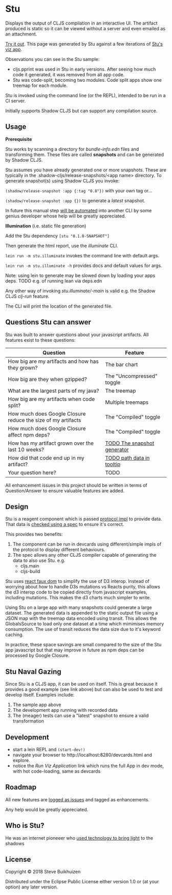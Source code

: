 # Stu

Displays the output of CLJS compilation in an interactive UI.
The artifact produced is static so it can be viewed without a server and even emailed as an attachment.

[Try it out](http://htmlpreview.github.io/?https://github.com/stevebuik/Stu/blob/master/resources/public/stu-builds.html).
This page was generated by Stu against a few iterations of [Stu's viz app](https://github.com/stevebuik/Stu/blob/master/src/cljs/viz/app.cljs).

Observations you can see in the Stu sample:

* cljs.pprint was used in Stu in early versions. After seeing how much code it generated, it was removed from all app code.
* Stu was code-split, becoming two modules. Code split apps show one treemap for each module.

Stu is invoked using the command line (or the REPL), intended to be run in a CI server.

Initially supports Shadow CLJS but can support any compilation source.

## Usage

**Prerequisite**

Stu works by scanning a directory for *bundle-info.edn* files and transforming them.
These files are called **snapshots** and can be generated by Shadow CLJS.

Stu assumes you have already generated one or more snapshots. These are typically in the .shadow-cljs/release-snapshots/&lt;app name&gt; directory.
To generate snapshot(s) using Shadow CLJS you invoke:

`(shadow/release-snapshot :app {:tag "0.8"})` with your own tag or...

`(shadow/release-snapshot :app {})` to generate a *latest* snapshot.

In future this manual step [will be automated](https://github.com/stevebuik/Stu/issues/2) into another CLI by some genius developer whose help will be greatly appreciated.

**Illumination** (i.e. static file generation)

Add the Stu dependency `[stu "0.1.0-SNAPSHOT"]`

Then generate the html report, use the *illuminate* CLI.

`lein run -m stu.illuminate` invokes the command line with default args.

`lein run -m stu.illuminate -h` provides docs and default values for args.

Note: using lein to generate may be slowed down by loading your apps deps.
TODO e.g. of running lean via deps.edn

Any other way of invoking *stu.illuminate/-main* is valid e.g. the Shadow CLJS *clj-run* feature.

The CLI will print the location of the generated file.

## Questions Stu can answer

Stu was built to answer questions about your javascript artifacts. All features exist to these questions:

| Question | Feature |
|----------|---------|
|How big are my artifacts and how has they grown?| The bar chart |
|How big are they when gzipped?| The "Uncompressed" toggle|
|What are the largest parts of my java? | The treemap|
|How big are my artifacts when code split?| Multiple treemaps|
|How much does Google Closure reduce the size of my artifacts| The "Compiled" toggle|
|How much does Google Closure affect npm deps?| The "Compiled" toggle|
|How has my artifact grown over the last 10 weeks?| [TODO The snapshot generator](https://github.com/stevebuik/Stu/issues/2)|
|How did that code end up in my artifact?| [TODO path data in tooltip](https://github.com/stevebuik/Stu/issues/4)|
|Your question here?| TODO |

All enhancement issues in this project should be written in terms of Question/Answer to ensure valuable features are added.

## Design

Stu is a reagent component which is passed [protocol impl](https://github.com/stevebuik/Stu/blob/master/src/cljs/stu/app.cljs#L11) to provide data. That data is [checked using a spec](https://github.com/stevebuik/Stu/blob/master/src/cljc/stu/core.cljc) to ensure it's correct.

This provides two benefits:

1. The component can be run in devcards using different/simple impls of the protocol to display different behaviours.
2. The spec allows any other CLJS compiler capable of generating the data to also use Stu. e.g.
    * cljs.main
    * cljs-build

Stu uses [react faux dom](https://github.com/Olical/react-faux-dom) to simplify the use of D3 interop.
Instead of worrying about how to handle D3s mutations vs Reacts purity, this allows the d3 interop code to be copied directly from javascript examples, including mutations.
This makes the d3 charts much simpler to write.

Using Stu on a large app with many snapshots could generate a large dataset.
The generated data is appended to the static output file using a JSON map with the treemap data encoded using transit.
This allows the GlobalsSource to load only one dataset at a time which mimimises memory consumption.
The use of transit reduces the data size due to it's keyword caching.

In practice, these space savings are small compared to the size of the Stu app javascript but that may improve in future as npm deps can be processed by Google Closure.

## Stu Naval Gazing

Since Stu is a CLJS app, it can be used on itself. This is great because it provides a good example (see link above)
but can also be used to test and develop itself. Examples include:

1. The sample app above
2. The development app running with recorded data
3. The (meager) tests can use a "latest" snapshot to ensure a valid transformation

## Development

* start a lein REPL and `(start-dev!)`
* navigate your browser to http://localhost:8280/devcards.html and explore.
* notice the *Run Viz Application* link which runs the full App in dev mode, with hot code-loading, same as devcards

## Roadmap

All new features are [logged as issues](https://github.com/stevebuik/Stu/labels/enhancement) and tagged as enhancements.

Any help would be greatly appreciated.

## Who is Stu?

He was an internet pioneeer who [used technology to bring light](https://www.youtube.com/watch?v=WzuMwNmH9Vo) to the shadows

## License

Copyright © 2018 Steve Buikhuizen

Distributed under the Eclipse Public License either version 1.0 or (at
your option) any later version.
